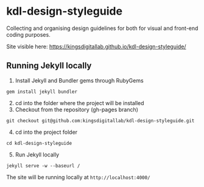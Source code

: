 # kdl-design-styleguide
Collecting and organising design guidelines for both for visual and front-end coding purposes.

Site visible here: https://kingsdigitallab.github.io/kdl-design-styleguide/

## Running Jekyll locally

1. Install Jekyll and Bundler gems through RubyGems
```
gem install jekyll bundler
```
2. cd into the folder where the project will be installed
3. Checkout from the repository (gh-pages branch)
```
git checkout git@github.com:kingsdigitallab/kdl-design-styleguide.git
```
4. cd into the project folder
```
cd kdl-design-styleguide
```
5. Run Jekyll locally
```
jekyll serve -w --baseurl /
```
The site will be running locally at `http://localhost:4000/`
